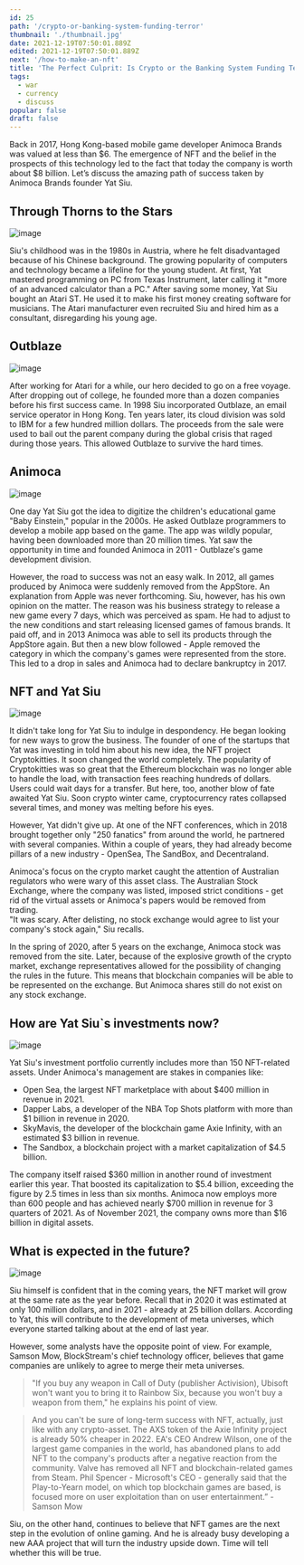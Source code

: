 ```yaml
---
id: 25
path: '/crypto-or-banking-system-funding-terror'
thumbnail: './thumbnail.jpg'
date: 2021-12-19T07:50:01.889Z
edited: 2021-12-19T07:50:01.889Z
next: '/how-to-make-an-nft'
title: 'The Perfect Culprit: Is Crypto or the Banking System Funding Terror?'
tags:
  - war
  - currency
  - discuss
popular: false
draft: false
---
```


Back in 2017, Hong Kong-based mobile game developer Animoca Brands was valued at less than $6. The emergence of NFT and the belief in the prospects of this technology led to the fact that today the company is worth about $8 billion. Let’s discuss the amazing path of success taken by Animoca Brands founder Yat Siu.

## Through Thorns to the Stars

![image](img_1.png 'image person')

Siu's childhood was in the 1980s in Austria, where he felt disadvantaged because of his Chinese background. The growing popularity of computers and technology became a lifeline for the young student. At first, Yat mastered programming on PC from Texas Instrument, later calling it "more of an advanced calculator than a PC." After saving some money, Yat Siu bought an Atari ST. He used it to make his first money creating software for musicians. The Atari manufacturer even recruited Siu and hired him as a consultant, disregarding his young age.

## Outblaze
![image](img_2.png 'image person')


After working for Atari for a while, our hero decided to go on a free voyage. After dropping out of college, he founded more than a dozen companies before his first success came. In 1998 Siu incorporated Outblaze, an email service operator in Hong Kong. Ten years later, its cloud division was sold to IBM for a few hundred million dollars. The proceeds from the sale were used to bail out the parent company during the global crisis that raged during those years. This allowed Outblaze to survive the hard times.

## Animoca
![image](img_3.png 'image person')

One day Yat Siu got the idea to digitize the children's educational game "Baby Einstein," popular in the 2000s. He asked Outblaze programmers to develop a mobile app based on the game. The app was wildly popular, having been downloaded more than 20 million times. Yat saw the opportunity in time and founded Animoca in 2011 - Outblaze's game development division.

However, the road to success was not an easy walk. In 2012, all games produced by Animoca were suddenly removed from the AppStore. An explanation from Apple was never forthcoming. Siu, however, has his own opinion on the matter. The reason was his business strategy to release a new game every 7 days, which was perceived as spam. He had to adjust to the new conditions and start releasing licensed games of famous brands. It paid off, and in 2013 Animoca was able to sell its products through the AppStore again. But then a new blow followed - Apple removed the category in which the company's games were represented from the store. This led to a drop in sales and Animoca had to declare bankruptcy in 2017.

## NFT and Yat Siu
![image](img_4.png 'image person')

It didn't take long for Yat Siu to indulge in despondency. He began looking for new ways to grow the business. The founder of one of the startups that Yat was investing in told him about his new idea, the NFT project Cryptokitties. It soon changed the world completely. The popularity of Cryptokitties was so great that the Ethereum blockchain was no longer able to handle the load, with transaction fees reaching hundreds of dollars. Users could wait days for a transfer. But here, too, another blow of fate awaited Yat Siu. Soon crypto winter came, cryptocurrency rates collapsed several times, and money was melting before his eyes.

However, Yat didn't give up. At one of the NFT conferences, which in 2018 brought together only "250 fanatics" from around the world, he partnered with several companies. Within a couple of years, they had already become pillars of a new industry - OpenSea, The SandBox, and Decentraland.

Animoca's focus on the crypto market caught the attention of Australian regulators who were wary of this asset class. The Australian Stock Exchange, where the company was listed, imposed strict conditions - get rid of the virtual assets or Animoca's papers would be removed from trading. <br>
"It was scary. After delisting, no stock exchange would agree to list your company's stock again," Siu recalls.

In the spring of 2020, after 5 years on the exchange, Animoca stock was removed from the site. Later, because of the explosive growth of the crypto market, exchange representatives allowed for the possibility of changing the rules in the future. This means that blockchain companies will be able to be represented on the exchange. But Animoca shares still do not exist on any stock exchange.

## How are Yat Siu`s investments now?
![image](img_5.png 'image person')

Yat Siu's investment portfolio currently includes more than 150 NFT-related assets. Under Animoca's management are stakes in companies like:

- Open Sea, the largest NFT marketplace with about $400 million in revenue in 2021.
- Dapper Labs, a developer of the NBA Top Shots platform with more than $1 billion in revenue in 2020.
- SkyMavis, the developer of the blockchain game Axie Infinity, with an estimated $3 billion in revenue.
- The Sandbox, a blockchain project with a market capitalization of $4.5 billion.

The company itself raised $360 million in another round of investment earlier this year. That boosted its capitalization to $5.4 billion, exceeding the figure by 2.5 times in less than six months. Animoca now employs more than 600 people and has achieved nearly $700 million in revenue for 3 quarters of 2021. As of November 2021, the company owns more than $16 billion in digital assets.

## What is expected in the future?
![image](img_6.png 'image person')

Siu himself is confident that in the coming years, the NFT market will grow at the same rate as the year before. Recall that in 2020 it was estimated at only 100 million dollars, and in 2021 - already at 25 billion dollars. According to Yat, this will contribute to the development of meta universes, which everyone started talking about at the end of last year.

However, some analysts have the opposite point of view. For example, Samson Mow, BlockStream's chief technology officer, believes that game companies are unlikely to agree to merge their meta universes.

> "If you buy any weapon in Call of Duty (publisher Activision), Ubisoft won't want you to bring it to Rainbow Six, because you won't buy a weapon from them," he explains his point of view.

> And you can't be sure of long-term success with NFT, actually, just like with any crypto-asset. The AXS token of the Axie Infinity project is already 50% cheaper in 2022. EA's CEO Andrew Wilson, one of the largest game companies in the world, has abandoned plans to add NFT to the company's products after a negative reaction from the community. Valve has removed all NFT and blockchain-related games from Steam. Phil Spencer - Microsoft's CEO - generally said that the Play-to-Yearn model, on which top blockchain games are based, is focused more on user exploitation than on user entertainment.” - Samson Mow

Siu, on the other hand, continues to believe that NFT games are the next step in the evolution of online gaming. And he is already busy developing a new AAA project that will turn the industry upside down. Time will tell whether this will be true.